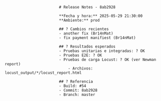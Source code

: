
                            # Release Notes - 8ab2928

                            **Fecha y hora:** 2025-05-29 21:30:00  
                            **Ambiente:** prod  

                            ## ? Cambios recientes
                            - another fix (Br14nMat)
                            - fix payment manifiest (Br14nMat)

                            ## ? Resultados esperados
                            - Pruebas unitarias e integradas: ? OK
                            - Pruebas E2E: ? OK 
                            - Pruebas de carga Locust: ? OK (ver Newman report) 
                                - Archivos: locust_output/*/locust_report.html

                            ## ? Referencia
                            - Build: #54
                            - Commit: 8ab2928
                            - Branch: master
                            